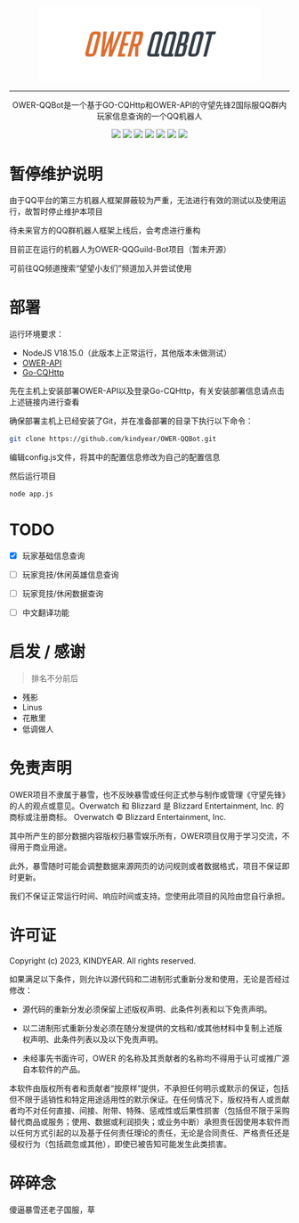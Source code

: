 <div align="center">

<img width="400" src="./docs/logo.png" alt="logo"></img>

----

OWER-QQBot是一个基于GO-CQHttp和OWER-API的守望先锋2国际服QQ群内玩家信息查询的一个QQ机器人

<img src="https://img.shields.io/github/stars/kindyear/OWER-QQBot.svg?style=flat-square">
<img src="https://img.shields.io/github/forks/kindyear/OWER-QQBot.svg?style=flat-square">
<img src="https://img.shields.io/github/issues/kindyear/OWER-QQBot.svg?style=flat-square">
<img src="https://img.shields.io/github/license/kindyear/OWER-QQBot.svg?style=flat-square">
<img src="https://img.shields.io/github/last-commit/kindyear/OWER-QQBot.svg?style=flat-square">
<img src="https://img.shields.io/github/repo-size/kindyear/OWER-QQBot.svg?style=flat-square">
<img src="https://img.shields.io/github/release/kindyear/OWER-QQBot.svg?style=flat-square">
</div>

# 暂停维护说明

由于QQ平台的第三方机器人框架屏蔽较为严重，无法进行有效的测试以及使用运行，故暂时停止维护本项目

待未来官方的QQ群机器人框架上线后，会考虑进行重构

目前正在运行的机器人为OWER-QQGuild-Bot项目（暂未开源）

可前往QQ频道搜索“望望小友们”频道加入并尝试使用

# 部署

运行环境要求：
- NodeJS V18.15.0（此版本上正常运行，其他版本未做测试）
- [OWER-API](https://github.com/kindyear/OWER-API)
- [Go-CQHttp](https://github.com/Mrs4s/go-cqhttp)

先在主机上安装部署OWER-API以及登录Go-CQHttp，有关安装部署信息请点击上述链接内进行查看

确保部署主机上已经安装了Git，并在准备部署的目录下执行以下命令：

```bash
git clone https://github.com/kindyear/OWER-QQBot.git
```

编辑config.js文件，将其中的配置信息修改为自己的配置信息

然后运行项目

```bash
node app.js
```

# TODO
-[x] 玩家基础信息查询

-[ ] 玩家竞技/休闲英雄信息查询

-[ ] 玩家竞技/休闲数据查询

-[ ] 中文翻译功能

# 启发 / 感谢

> 排名不分前后

- 残影
- Linus
- 花散里
- 低调做人

# 免责声明

OWER项目不隶属于暴雪，也不反映暴雪或任何正式参与制作或管理《守望先锋》的人的观点或意见。Overwatch 和 Blizzard 是 Blizzard
Entertainment, Inc. 的商标或注册商标。 Overwatch © Blizzard Entertainment, Inc.

其中所产生的部分数据内容版权归暴雪娱乐所有，OWER项目仅用于学习交流，不得用于商业用途。

此外，暴雪随时可能会调整数据来源网页的访问规则或者数据格式，项目不保证即时更新。

我们不保证正常运行时间、响应时间或支持。您使用此项目的风险由您自行承担。

# 许可证

Copyright (c) 2023, KINDYEAR. All rights reserved.

如果满足以下条件，则允许以源代码和二进制形式重新分发和使用，无论是否经过修改：

- 源代码的重新分发必须保留上述版权声明、此条件列表和以下免责声明。

- 以二进制形式重新分发必须在随分发提供的文档和/或其他材料中复制上述版权声明、此条件列表以及以下免责声明。

- 未经事先书面许可，OWER 的名称及其贡献者的名称均不得用于认可或推广源自本软件的产品。

本软件由版权所有者和贡献者“按原样”提供，不承担任何明示或默示的保证，包括但不限于适销性和特定用途适用性的默示保证。在任何情况下，版权持有人或贡献者均不对任何直接、间接、附带、特殊、惩戒性或后果性损害（包括但不限于采购替代商品或服务；使用、数据或利润损失；或业务中断）承担责任因使用本软件而以任何方式引起的以及基于任何责任理论的责任，无论是合同责任、严格责任还是侵权行为（包括疏忽或其他），即使已被告知可能发生此类损害。

# 碎碎念

傻逼暴雪还老子国服，草